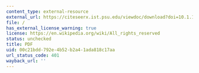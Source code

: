```yaml
---
content_type: external-resource
external_url: https://citeseerx.ist.psu.edu/viewdoc/download?doi=10.1.1.200.9936&rep=rep1&type=pdf
file: /
has_external_license_warning: true
license: https://en.wikipedia.org/wiki/All_rights_reserved
status: unchecked
title: PDF
uid: 00c21bdd-792e-4b52-b2a4-1ada818c17aa
url_status_code: 401
wayback_url: ''
---
```

